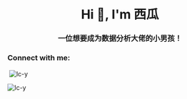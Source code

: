 <h1 align="center">Hi 👋, I'm 西瓜</h1>
<h3 align="center">一位想要成为数据分析大佬的小男孩！</h3>

<!--
**lc-y/lc-y** is a ✨ _special_ ✨ repository because its `README.md` (this file) appears on your GitHub profile.

Here are some ideas to get you started:

- 🔭 I’m currently working on ...
- 🌱 I’m currently learning ...
- 👯 I’m looking to collaborate on ...
- 🤔 I’m looking for help with ...
- 💬 Ask me about ...
- 📫 How to reach me: ...
- 😄 Pronouns: ...
- ⚡ Fun fact: ...
-->


<h3 align="left">Connect with me:</h3>
<p align="left">
</p>

<p>&nbsp;<img align="center" src="https://github-readme-stats.vercel.app/api?username=lc-y&show_icons=true&locale=en" alt="lc-y" /></p>

<p><img align="center" src="https://github-readme-streak-stats.herokuapp.com/?user=lc-y&" alt="lc-y" /></p>


